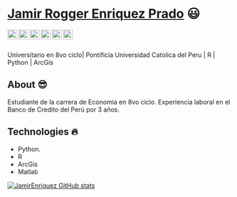  # <a href="https://www.linkedin.com/in/Jamir Rogger Enriquez Prado/">Jamir Rogger Enriquez Prado</a> :smiley:
 
 <a href="https://twitter.com/Jamir_Fus">
  <img align="left" alt="Jamir Twitter" width="22px" src="https://cdn.jsdelivr.net/npm/simple-icons@v3/icons/twitter.svg" />
</a>
<a href="https://linkedin.com/in/jamir-rogger-enriquez-prado-a8b7b9283/">
  <img align="left" alt="Jamir's Linkdein" width="22px" src="https://cdn.jsdelivr.net/npm/simple-icons@v3/icons/linkedin.svg" />
</a>
<a href="https://github.com/ashwanisng">
  <img align="left" alt="Jamir Github" width="22px" src="https://cdn.jsdelivr.net/npm/simple-icons@v3/icons/github.svg" />
</a>
<a href="https://instagram.com/ashwanisng">
  <img align="left" alt="Jamir Instagram" width="22px" src="https://cdn.jsdelivr.net/npm/simple-icons@v3/icons/instagram.svg" />
</a>
<a href="https://www.facebook.com/ashwani1406">
  <img align="left" alt="Jamir Facebook" width="22px" src="https://cdn.jsdelivr.net/npm/simple-icons@v3/icons/facebook.svg" />
</a>
<a href="https://medium.com/@ashwanisng">
  <img align="left" alt="Jamir Medium" width="22px" src="https://cdn.jsdelivr.net/npm/simple-icons@v3/icons/medium.svg" />
</a>

<br/>
<br/>

Universitario en 8vo ciclo| Pontificia Universidad Catolica del Peru | R | Python | ArcGis

## About :sunglasses:
Estudiante de la carrera de Economia en 8vo ciclo. Experiencia laboral en el Banco de Credito del Perú por 3 años.

## Technologies :fire:

- Python.
- R
- ArcGis
- Matlab

[![JamirEnriquez GitHub stats](https://github-readme-stats.vercel.app/api?username=JamirEnriquez)](https://github.com/JamirEnriquez/github-readme-stats)

</div>
